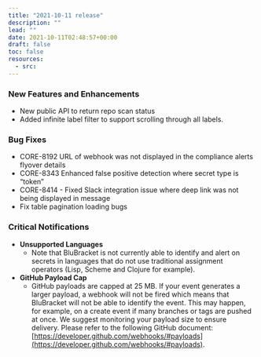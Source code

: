 ```yaml
---
title: "2021-10-11 release"
description: ""
lead: ""
date: 2021-10-11T02:48:57+00:00
draft: false
toc: false
resources:
  - src:
---
```


### New Features and Enhancements
* New public API to return repo scan status
* Added infinite label filter to support scrolling through all labels.

### Bug Fixes

* CORE-8192 URL of webhook was not displayed in the compliance alerts flyover details
* CORE-8343 Enhanced false positive detection where secret type is “token”
* CORE-8414 - Fixed Slack integration issue where deep link was not being displayed in message
* Fix table pagination loading bugs

### Critical Notifications

* **Unsupported Languages**
    * Note that BluBracket is not currently able to identify and alert on secrets in languages that do not use traditional assignment operators (Lisp, Scheme and Clojure for example).
* **GitHub Payload Cap**
    * GitHub payloads are capped at 25 MB. If your event generates a larger payload, a webhook will not be fired which means that BluBracket will not be able to identify the event. This may happen, for example, on a create event if many branches or tags are pushed at once. We suggest monitoring your payload size to ensure delivery. Please refer to the following GitHub document: [https://developer.github.com/webhooks/#payloads](https://developer.github.com/webhooks/#payloads).
